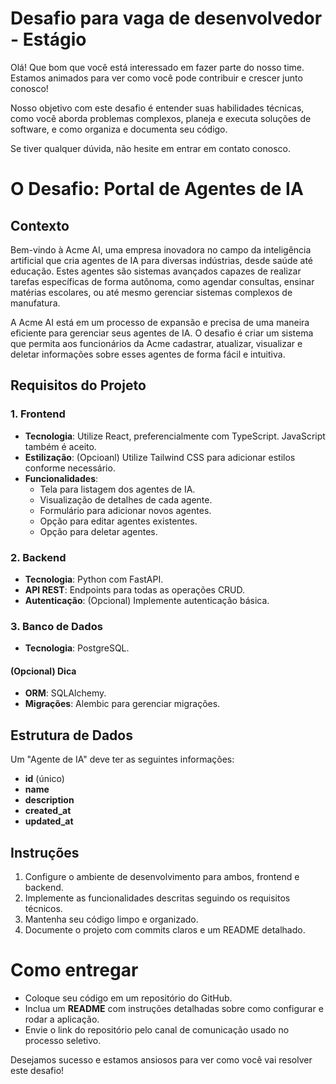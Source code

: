 # Desafio para vaga de desenvolvedor - Estágio

Olá! Que bom que você está interessado em fazer parte do nosso time. Estamos animados para ver como você pode contribuir e crescer junto conosco!

Nosso objetivo com este desafio é entender suas habilidades técnicas, como você aborda problemas complexos, planeja e executa soluções de software, e como organiza e documenta seu código.

Se tiver qualquer dúvida, não hesite em entrar em contato conosco.

# O Desafio: Portal de Agentes de IA

## Contexto

Bem-vindo à Acme AI, uma empresa inovadora no campo da inteligência artificial que cria agentes de IA para diversas indústrias, desde saúde até educação. Estes agentes são sistemas avançados capazes de realizar tarefas específicas de forma autônoma, como agendar consultas, ensinar matérias escolares, ou até mesmo gerenciar sistemas complexos de manufatura.

A Acme AI está em um processo de expansão e precisa de uma maneira eficiente para gerenciar seus agentes de IA. O desafio é criar um sistema que permita aos funcionários da Acme cadastrar, atualizar, visualizar e deletar informações sobre esses agentes de forma fácil e intuitiva.

## Requisitos do Projeto

### 1. Frontend

- **Tecnologia**: Utilize React, preferencialmente com TypeScript. JavaScript também é aceito.
- **Estilização**: (Opcioanl) Utilize Tailwind CSS para adicionar estilos conforme necessário.
- **Funcionalidades**:
  - Tela para listagem dos agentes de IA.
  - Visualização de detalhes de cada agente.
  - Formulário para adicionar novos agentes.
  - Opção para editar agentes existentes.
  - Opção para deletar agentes.

### 2. Backend

- **Tecnologia**: Python com FastAPI.
- **API REST**: Endpoints para todas as operações CRUD.
- **Autenticação**: (Opcional) Implemente autenticação básica.

### 3. Banco de Dados

- **Tecnologia**: PostgreSQL.

#### (Opcional) Dica

- **ORM**: SQLAlchemy.
- **Migrações**: Alembic para gerenciar migrações.

## Estrutura de Dados

Um "Agente de IA" deve ter as seguintes informações:
- **id** (único)
- **name**
- **description**
- **created_at**
- **updated_at**

## Instruções

1. Configure o ambiente de desenvolvimento para ambos, frontend e backend.
2. Implemente as funcionalidades descritas seguindo os requisitos técnicos.
3. Mantenha seu código limpo e organizado.
4. Documente o projeto com commits claros e um README detalhado.

# Como entregar

- Coloque seu código em um repositório do GitHub.
- Inclua um **README** com instruções detalhadas sobre como configurar e rodar a aplicação.
- Envie o link do repositório pelo canal de comunicação usado no processo seletivo.

Desejamos sucesso e estamos ansiosos para ver como você vai resolver este desafio!
